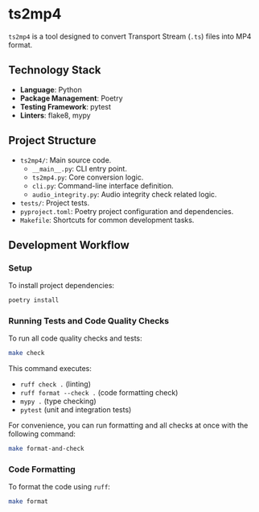 # ts2mp4

`ts2mp4` is a tool designed to convert Transport Stream (`.ts`) files into MP4 format.

## Technology Stack

*   **Language**: Python
*   **Package Management**: Poetry
*   **Testing Framework**: pytest
*   **Linters**: flake8, mypy

## Project Structure

*   `ts2mp4/`: Main source code.
    *   `__main__.py`: CLI entry point.
    *   `ts2mp4.py`: Core conversion logic.
    *   `cli.py`: Command-line interface definition.
    *   `audio_integrity.py`: Audio integrity check related logic.
*   `tests/`: Project tests.
*   `pyproject.toml`: Poetry project configuration and dependencies.
*   `Makefile`: Shortcuts for common development tasks.

## Development Workflow

### Setup

To install project dependencies:

```bash
poetry install
```

### Running Tests and Code Quality Checks

To run all code quality checks and tests:

```bash
make check
```

This command executes:
*   `ruff check .` (linting)
*   `ruff format --check .` (code formatting check)
*   `mypy .` (type checking)
*   `pytest` (unit and integration tests)

For convenience, you can run formatting and all checks at once with the following command:

```bash
make format-and-check
```

### Code Formatting

To format the code using `ruff`:

```bash
make format
```
